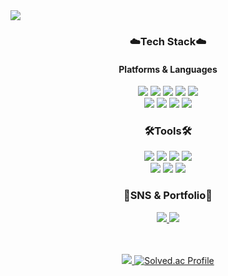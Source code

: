 <img src="https://capsule-render.vercel.app/api?type=waving&color=FEF79E&height=200&section=header&text=Maeng-Hub!&fontSize=90&fontColor=ABADA7" />

<div align=center>
  <h3>☁️Tech Stack☁️</h3>
  <h4>Platforms & Languages</h4>
  <img src="https://img.shields.io/badge/Java-007396?style=flat&logo=Java&logoColor=white" />
	<img src="https://img.shields.io/badge/HTML5-E34F26?style=flat&logo=HTML5&logoColor=white" />
	<img src="https://img.shields.io/badge/CSS3-1572B6?style=flat&logo=CSS3&logoColor=white" />
  <img src="https://img.shields.io/badge/MySQL-4479A1?style=flat&logo=MySQL&logoColor=white" />
  <img src="https://img.shields.io/badge/amazonaws-232F3E?style=flat&logo=amazonaws&logoColor=white" />
  <br>
  <img src="https://img.shields.io/badge/Django-092E20?style=flat&logo=Django&logoColor=white" />
  <img src="https://img.shields.io/badge/springboot-6DB33F?style=flat&logo=springboot&logoColor=white" />
  <img src="https://img.shields.io/badge/Python-3776AB?style=flat&logo=Python&logoColor=white" />
  <img src="https://img.shields.io/badge/C++-00599C?style=flat&logo=C++&logoColor=white" />

  <h3>🛠️Tools🛠️</h3>
  <img src="https://img.shields.io/badge/github-181717?style=flat&logo=github&logoColor=white" />
  <img src="https://img.shields.io/badge/visualstudio-5C2D91?style=flat&logo=visualstudio&logoColor=white" />
  <img src="https://img.shields.io/badge/visualstudiocode-007ACC?style=flat&logo=visualstudiocode&logoColor=white" />
  <img src="https://img.shields.io/badge/xcode-147EFB?style=flat&logo=xcode&logoColor=white" /> <br>
  <img src="https://img.shields.io/badge/intellijidea-000000?style=flat&logo=intellijidea&logoColor=white" />
  <img src="https://img.shields.io/badge/postman-FF6C37?style=flat&logo=postman&logoColor=white" />
  <img src="https://img.shields.io/badge/figma-F24E1E?style=flat&logo=figma&logoColor=white" />

  <h3>🌱SNS & Portfolio🌱</h3>
  <a href="https://maeng-kim.tistory.com/"><img src="https://img.shields.io/badge/tisory-000000?style=flat&logo=tistory&logoColor=white" />
<a href="mailto:hyunsukim237@gmail.com"><img src="https://img.shields.io/badge/gmail-EA4335?style=flat&logo=gmail&logoColor=white" />

 <br><br>
	<img src="https://github-readme-stats.vercel.app/api/top-langs/?username=maeng-kim&layout=compact">
[![Solved.ac Profile](http://mazassumnida.wtf/api/v2/generate_badge?boj=capayu)](https://solved.ac/capayu/)
</div>

